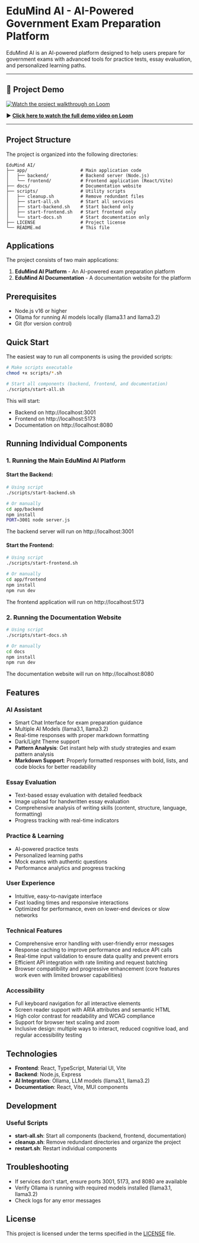 # EduMind AI - AI-Powered Government Exam Preparation Platform

EduMind AI is an AI-powered platform designed to help users prepare for government exams with advanced tools for practice tests, essay evaluation, and personalized learning paths.

---

## 🎥 Project Demo

[![Watch the project walkthrough on Loom](https://cdn.loom.com/sessions/thumbnails/e604337fc4cf4cd2932a9fc64e80a56c-with-play.gif)](https://www.loom.com/share/e604337fc4cf4cd2932a9fc64e80a56c?sid=a4ce65c0-40a6-4ba3-b9f2-ef4266a568a6)

**▶️ [Click here to watch the full demo video on Loom](https://www.loom.com/share/e604337fc4cf4cd2932a9fc64e80a56c?sid=a4ce65c0-40a6-4ba3-b9f2-ef4266a568a6)**

---

## Project Structure

The project is organized into the following directories:

```
EduMind AI/
├── app/                    # Main application code
│   ├── backend/            # Backend server (Node.js)
│   └── frontend/           # Frontend application (React/Vite)
├── docs/                   # Documentation website 
├── scripts/                # Utility scripts
│   ├── cleanup.sh          # Remove redundant files
│   ├── start-all.sh        # Start all services
│   ├── start-backend.sh    # Start backend only
│   ├── start-frontend.sh   # Start frontend only
│   └── start-docs.sh       # Start documentation only
├── LICENSE                 # Project license
└── README.md               # This file
```

## Applications

The project consists of two main applications:

1. **EduMind AI Platform** - An AI-powered exam preparation platform
2. **EduMind AI Documentation** - A documentation website for the platform

## Prerequisites

- Node.js v16 or higher
- Ollama for running AI models locally (llama3.1 and llama3.2)
- Git (for version control)

## Quick Start

The easiest way to run all components is using the provided scripts:

```bash
# Make scripts executable
chmod +x scripts/*.sh

# Start all components (backend, frontend, and documentation)
./scripts/start-all.sh
```

This will start:
- Backend on http://localhost:3001
- Frontend on http://localhost:5173
- Documentation on http://localhost:8080

## Running Individual Components

### 1. Running the Main EduMind AI Platform

#### Start the Backend:

```bash
# Using script
./scripts/start-backend.sh

# Or manually
cd app/backend
npm install
PORT=3001 node server.js
```

The backend server will run on http://localhost:3001

#### Start the Frontend:

```bash
# Using script
./scripts/start-frontend.sh

# Or manually
cd app/frontend
npm install
npm run dev
```

The frontend application will run on http://localhost:5173

### 2. Running the Documentation Website

```bash
# Using script
./scripts/start-docs.sh

# Or manually
cd docs
npm install
npm run dev
```

The documentation website will run on http://localhost:8080

## Features

### AI Assistant
- Smart Chat Interface for exam preparation guidance
- Multiple AI Models (llama3.1, llama3.2)
- Real-time responses with proper markdown formatting
- Dark/Light Theme support
- **Pattern Analysis**: Get instant help with study strategies and exam pattern analysis
- **Markdown Support**: Properly formatted responses with bold, lists, and code blocks for better readability

### Essay Evaluation
- Text-based essay evaluation with detailed feedback
- Image upload for handwritten essay evaluation
- Comprehensive analysis of writing skills (content, structure, language, formatting)
- Progress tracking with real-time indicators

### Practice & Learning
- AI-powered practice tests
- Personalized learning paths
- Mock exams with authentic questions
- Performance analytics and progress tracking

### User Experience
- Intuitive, easy-to-navigate interface
- Fast loading times and responsive interactions
- Optimized for performance, even on lower-end devices or slow networks

### Technical Features
- Comprehensive error handling with user-friendly error messages
- Response caching to improve performance and reduce API calls
- Real-time input validation to ensure data quality and prevent errors
- Efficient API integration with rate limiting and request batching
- Browser compatibility and progressive enhancement (core features work even with limited browser capabilities)

### Accessibility
- Full keyboard navigation for all interactive elements
- Screen reader support with ARIA attributes and semantic HTML
- High color contrast for readability and WCAG compliance
- Support for browser text scaling and zoom
- Inclusive design: multiple ways to interact, reduced cognitive load, and regular accessibility testing

## Technologies

- **Frontend**: React, TypeScript, Material UI, Vite
- **Backend**: Node.js, Express
- **AI Integration**: Ollama, LLM models (llama3.1, llama3.2)
- **Documentation**: React, Vite, MUI components

## Development

### Useful Scripts

- **start-all.sh**: Start all components (backend, frontend, documentation)
- **cleanup.sh**: Remove redundant directories and organize the project
- **restart.sh**: Restart individual components

## Troubleshooting

- If services don't start, ensure ports 3001, 5173, and 8080 are available
- Verify Ollama is running with required models installed (llama3.1, llama3.2)
- Check logs for any error messages

## License

This project is licensed under the terms specified in the [LICENSE](LICENSE) file. 